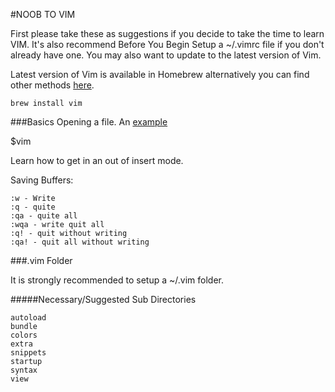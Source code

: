 #NOOB TO VIM

First please take these as suggestions if you decide to take the time to learn VIM.
It's also recommend Before You Begin Setup a ~/.vimrc file if you don't already have one.
You may also want to update to the latest version of Vim. 

Latest version of Vim is available in Homebrew alternatively you can find other methods [here](http://www.vim.org/download.php).
```
brew install vim
```


###Basics
Opening a file.
An [example](http://url.com/ "Title")

$vim


Learn how to get in an out of insert mode.

Saving Buffers:
```
:w - Write 
:q - quite
:qa - quite all
:wqa - write quit all
:q! - quit without writing
:qa! - quit all without writing
```

###.vim Folder

It is strongly recommended to setup a ~/.vim folder.

#####Necessary/Suggested Sub Directories
```
autoload
bundle
colors
extra
snippets
startup
syntax
view
```
